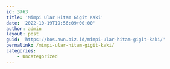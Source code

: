 ```yaml
---
id: 3763
title: 'Mimpi Ular Hitam Gigit Kaki'
date: '2022-10-19T19:56:09+00:00'
author: admin
layout: post
guid: 'https://bos.awn.biz.id/mimpi-ular-hitam-gigit-kaki/'
permalink: /mimpi-ular-hitam-gigit-kaki/
categories:
    - Uncategorized
---
```


